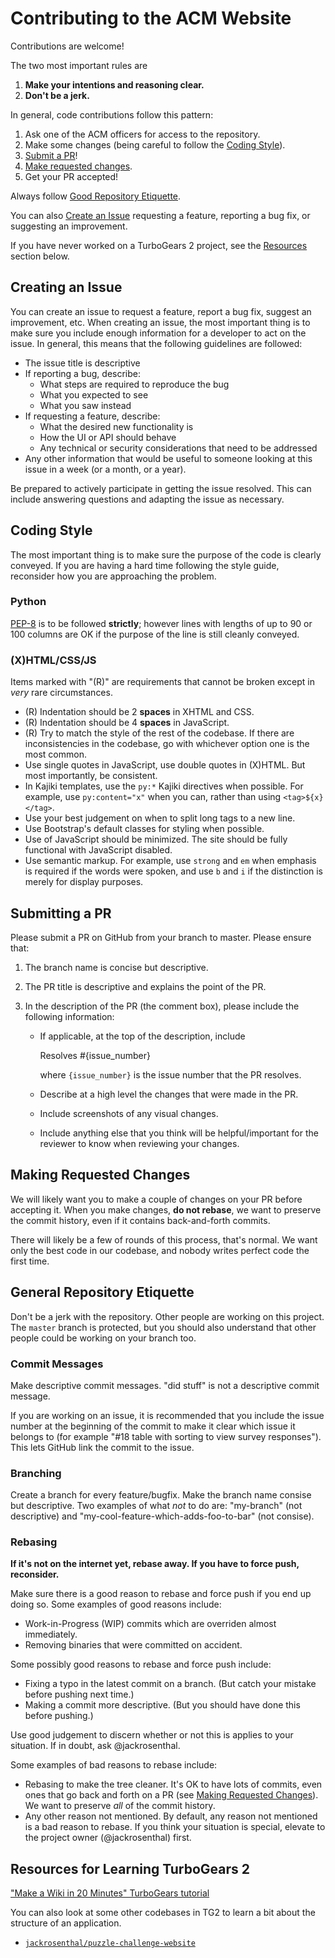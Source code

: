 # Contributing to the ACM Website
Contributions are welcome!

The two most important rules are

1. **Make your intentions and reasoning clear.**
2. **Don't be a jerk.**

In general, code contributions follow this pattern:

1. Ask one of the ACM officers for access to the repository.
2. Make some changes (being careful to follow the
   [Coding Style](#coding-style)).
3. [Submit a PR](#submitting-a-pr)!
4. [Make requested changes](#making-requested-changes).
5. Get your PR accepted!

Always follow [Good Repository Etiquette](#general-repository-etiquette).

You can also [Create an Issue](#creating-an-issue) requesting a feature,
reporting a bug fix, or suggesting an improvement.

If you have never worked on a TurboGears 2 project, see the
[Resources](#resources-for-learning-turbogears-2) section below.

## Creating an Issue
You can create an issue to request a feature, report a bug fix, suggest an
improvement, etc. When creating an issue, the most important thing is to make
sure you include enough information for a developer to act on the issue.  In
general, this means that the following guidelines are followed:

- The issue title is descriptive
- If reporting a bug, describe:
  - What steps are required to reproduce the bug
  - What you expected to see
  - What you saw instead
- If requesting a feature, describe:
  - What the desired new functionality is
  - How the UI or API should behave
  - Any technical or security considerations that need to be addressed
- Any other information that would be useful to someone looking at this issue in
  a week (or a month, or a year).

Be prepared to actively participate in getting the issue resolved. This can
include answering questions and adapting the issue as necessary.

## Coding Style
The most important thing is to make sure the purpose of the code is clearly
conveyed. If you are having a hard time following the style guide, reconsider
how you are approaching the problem.

### Python
[PEP-8](https://www.python.org/dev/peps/pep-0008/) is to be followed
__strictly__; however lines with lengths of up to 90 or 100 columns are OK if
the purpose of the line is still cleanly conveyed.

### (X)HTML/CSS/JS
Items marked with "(R)" are requirements that cannot be broken except in *very*
rare circumstances.

- (R) Indentation should be 2 **spaces** in XHTML and CSS.
- (R) Indentation should be 4 **spaces** in JavaScript.
- (R) Try to match the style of the rest of the codebase. If there are
  inconsistencies in the codebase, go with whichever option one is the most
  common.
- Use single quotes in JavaScript, use double quotes in (X)HTML. But most
  importantly, be consistent.
- In Kajiki templates, use the `py:*` Kajiki directives when possible. For
  example, use `py:content="x"` when you can, rather than using
  `<tag>${x}</tag>`.
- Use your best judgement on when to split long tags to a new line.
- Use Bootstrap's default classes for styling when possible.
- Use of JavaScript should be minimized. The site should be fully functional
  with JavaScript disabled.
- Use semantic markup. For example, use `strong` and `em` when emphasis is
  required if the words were spoken, and use `b` and `i` if the distinction is
  merely for display purposes.

## Submitting a PR
Please submit a PR on GitHub from your branch to master. Please ensure that:

1. The branch name is concise but descriptive.
2. The PR title is descriptive and explains the point of the PR.
3. In the description of the PR (the comment box), please include the following
   information:

    - If applicable, at the top of the description, include

        Resolves #{issue_number}

      where `{issue_number}` is the issue number that the PR resolves.

    - Describe at a high level the changes that were made in the PR.
    - Include screenshots of any visual changes.
    - Include anything else that you think will be helpful/important for the
      reviewer to know when reviewing your changes.

## Making Requested Changes
We will likely want you to make a couple of changes on your PR before accepting
it. When you make changes, **do not rebase**, we want to preserve the commit
history, even if it contains back-and-forth commits.

There will likely be a few of rounds of this process, that's normal. We want
only the best code in our codebase, and nobody writes perfect code the first
time.

## General Repository Etiquette
Don't be a jerk with the repository. Other people are working on this project.
The `master` branch is protected, but you should also understand that other
people could be working on your branch too.

### Commit Messages
Make descriptive commit messages. "did stuff" is not a descriptive commit
message.

If you are working on an issue, it is recommended that you include the issue
number at the beginning of the commit to make it clear which issue it belongs to
(for example "#18 table with sorting to view survey responses"). This lets
GitHub link the commit to the issue.

### Branching
Create a branch for every feature/bugfix. Make the branch name consise but
descriptive. Two examples of what *not* to do are: "my-branch" (not descriptive)
and "my-cool-feature-which-adds-foo-to-bar" (not consise).

### Rebasing
**If it's not on the internet yet, rebase away. If you have to force push,
reconsider.**

Make sure there is a good reason to rebase and force push if you end up doing
so. Some examples of good reasons include:

- Work-in-Progress (WIP) commits which are overriden almost immediately.
- Removing binaries that were committed on accident.

Some possibly good reasons to rebase and force push include:

- Fixing a typo in the latest commit on a branch. (But catch your mistake
  before pushing next time.)
- Making a commit more descriptive. (But you should have done this before
  pushing.)

Use good judgement to discern whether or not this is applies to your situation.
If in doubt, ask @jackrosenthal.

Some examples of bad reasons to rebase include:

- Rebasing to make the tree cleaner. It's OK to have lots of commits, even ones
  that go back and forth on a PR (see [Making Requested
  Changes](#making-requested-changes)). We want to preserve *all* of the commit
  history.
- Any other reason not mentioned. By default, any reason not mentioned is a bad
  reason to rebase. If you think your situation is special, elevate to the
  project owner (@jackrosenthal) first.

## Resources for Learning TurboGears 2
["Make a Wiki in 20 Minutes" TurboGears
tutorial](http://turbogears.readthedocs.io/en/latest/turbogears/wiki20.html)

You can also look at some other codebases in TG2 to learn a bit about
the structure of an application.

- [`jackrosenthal/puzzle-challenge-website`](https://github.com/jackrosenthal/puzzle-challenge-website)
